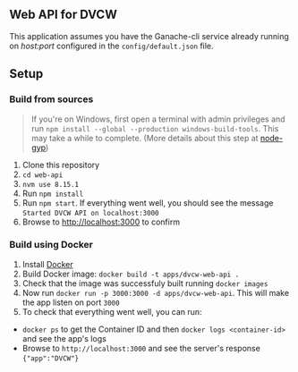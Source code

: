 ## Web API for DVCW

This application assumes you have the Ganache-cli service already running on *host:port* configured in the `config/default.json` file.

## Setup

### Build from sources
> If you're on Windows, first open a terminal with admin privileges and run `npm install --global --production windows-build-tools`. This may take a while to complete. (More details about this step at [node-gyp](https://github.com/nodejs/node-gyp))

1. Clone this repository
2. `cd web-api`
3. `nvm use 8.15.1`
3. Run `npm install` 
4. Run `npm start`. If everything went well, you should see the message `Started DVCW API on localhost:3000`
5. Browse to [http://localhost:3000](http://localhost:3000) to confirm

### Build using Docker
1. Install [Docker](https://www.docker.com/)
2. Build Docker image: `docker build -t apps/dvcw-web-api .`
3. Check that the image was successfuly built running `docker images`
4. Now run `docker run -p 3000:3000 -d apps/dvcw-web-api`. This will make the app listen on port `3000`
5. To check that everything went well, you can run:
  - `docker ps` to get the Container ID and then `docker logs <container-id>` and see the app's logs
  - Browse to `http://localhost:3000` and see the server's response `{"app":"DVCW"}`

